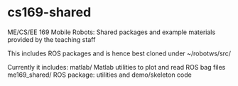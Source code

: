 # cs169-shared

ME/CS/EE 169 Mobile Robots:
Shared packages and example materials provided by the teaching staff

This includes ROS packages and is hence best cloned under ~/robotws/src/

Currently it includes:
  matlab/          Matlab utilities to plot and read ROS bag files
  me169_shared/    ROS package: utilities and demo/skeleton code
